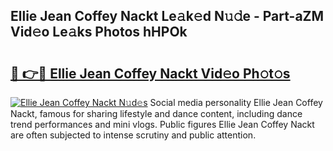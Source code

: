 ## Ellie Jean Coffey Nackt Le𝚊k𝚎d N𝚞𝚍e - Part-aZM Vid𝚎o Le𝚊ks Photos hHPOk

# <h2><a href="http://fb8zm0.evod.top/?m=Ellie+Jean+Coffey+Nackt">🔗 👉🔴 Ellie Jean Coffey Nackt Vid𝚎o Ph𝚘t𝚘s</a></h2>

[![Ellie Jean Coffey Nackt N𝚞d𝚎s](https://i.imgur.com/8V9OHl7.gif)](http://fb8zm0.evod.top/?m=Ellie+Jean+Coffey+Nackt)
Social media personality Ellie Jean Coffey Nackt, famous for sharing lifestyle and dance content, including dance trend performances and mini vlogs. Public figures Ellie Jean Coffey Nackt are often subjected to intense scrutiny and public attention. 
